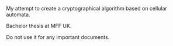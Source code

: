 My attempt to create a cryptographical algorithm based on cellular automata.

Bachelor thesis at MFF UK.

Do not use it for any important documents.
